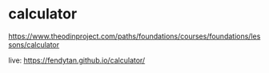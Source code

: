# calculator

https://www.theodinproject.com/paths/foundations/courses/foundations/lessons/calculator

live: https://fendytan.github.io/calculator/

